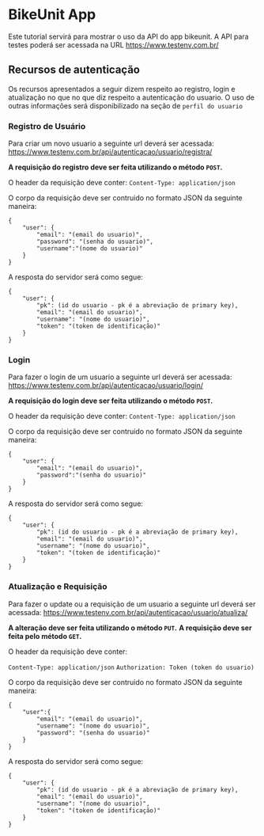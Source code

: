 # BikeUnit App

Este tutorial servirá para mostrar o uso da API do app bikeunit.
A API para testes poderá ser acessada na URL https://www.testenv.com.br/

## Recursos de autenticação

Os recursos apresentados a seguir dizem respeito ao registro, login e atualização no que no que diz respeito a autenticação do usuario. O uso de outras informações será disponibilizado na seção de `perfil do usuario`

### Registro de Usuário

Para criar um novo usuario a seguinte url deverá ser acessada: https://www.testenv.com.br/api/autenticacao/usuario/registra/

**A requisição do registro deve ser feita utilizando o método `POST`.**

O header da requisição deve conter:
`Content-Type: application/json`

O corpo da requisição deve ser contruido no formato JSON da seguinte maneira:

    {
        "user": {
            "email": "(email do usuario)",
            "password": "(senha do usuario)",
            "username":"(nome do usuario)"
        }
    }

A resposta do servidor será como segue:

    {
        "user": {
            "pk": (id do usuario - pk é a abreviação de primary key),
            "email": "(email do usuario)",
            "username": "(nome do usuario)",
            "token": "(token de identificação)"
        }
    }

### Login 

Para fazer o login de um usuario a seguinte url deverá ser acessada: https://www.testenv.com.br/api/autenticacao/usuario/login/

**A requisição do login deve ser feita utilizando o método `POST`.**

O header da requisição deve conter:
`Content-Type: application/json`

O corpo da requisição deve ser contruido no formato JSON da seguinte maneira:

    {
        "user": {
            "email": "(email do usuario)",
            "password":"(senha do usuario)"
        }
    }
A resposta do servidor será como segue:

    {
        "user": {
            "pk": (id do usuario - pk é a abreviação de primary key),
            "email": "(email do usuario)",
            "username": "(nome do usuario)",
            "token": "(token de identificação)"
        }
    }

### Atualização e Requisição

Para fazer o update ou a requisição de um usuario a seguinte url deverá ser acessada: https://www.testenv.com.br/api/autenticacao/usuario/atualiza/

**A alteração deve ser feita utilizando o método `PUT`.**
**A requisição deve ser feita pelo método `GET`.**

O header da requisição deve conter:

`Content-Type: application/json`
`Authorization: Token (token do usuario)`

O corpo da requisição deve ser contruido no formato JSON da seguinte maneira:

    {
        "user":{
            "email": "(email do usuario)",
            "username": "(nome do usuario)",
            "password": "(senha do usuario)"
        }
    }

A resposta do servidor será como segue:

    {
        "user": {
            "pk": (id do usuario - pk é a abreviação de primary key),
            "email": "(email do usuario)",
            "username": "(nome do usuario)",
            "token": "(token de identificação)"
        }
    }